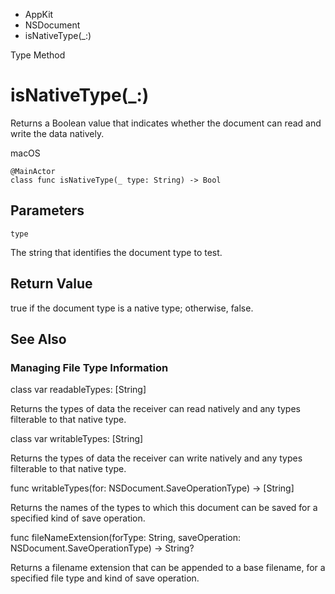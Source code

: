 

- AppKit
- NSDocument
-  isNativeType(\_:) 

Type Method

# isNativeType(\_:)

Returns a Boolean value that indicates whether the document can read and write the data natively.

macOS

``` source
@MainActor
class func isNativeType(_ type: String) -> Bool
```

## Parameters 

`type`  

The string that identifies the document type to test.

## Return Value

true if the document type is a native type; otherwise, false.

## See Also

### Managing File Type Information

class var readableTypes: [String]

Returns the types of data the receiver can read natively and any types filterable to that native type.

class var writableTypes: [String]

Returns the types of data the receiver can write natively and any types filterable to that native type.

func writableTypes(for: NSDocument.SaveOperationType) -> [String]

Returns the names of the types to which this document can be saved for a specified kind of save operation.

func fileNameExtension(forType: String, saveOperation: NSDocument.SaveOperationType) -> String?

Returns a filename extension that can be appended to a base filename, for a specified file type and kind of save operation.

